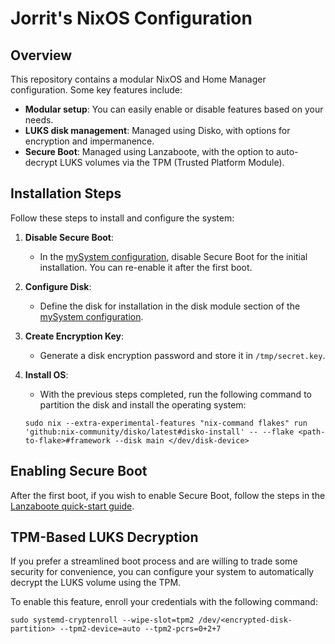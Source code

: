 # Jorrit's NixOS Configuration

## Overview

This repository contains a modular NixOS and Home Manager configuration. Some key features include:

- **Modular setup**: You can easily enable or disable features based on your needs.
- **LUKS disk management**: Managed using Disko, with options for encryption and impermanence.
- **Secure Boot**: Managed using Lanzaboote, with the option to auto-decrypt LUKS volumes via the TPM (Trusted Platform Module).

## Installation Steps

Follow these steps to install and configure the system:

1. **Disable Secure Boot**:
   - In the [mySystem configuration](<link>), disable Secure Boot for the initial installation. You can re-enable it after the first boot.

2. **Configure Disk**:
   - Define the disk for installation in the disk module section of the [mySystem configuration](<link>).

3. **Create Encryption Key**:
   - Generate a disk encryption password and store it in `/tmp/secret.key`.

4. **Install OS**:
   - With the previous steps completed, run the following command to partition the disk and install the operating system:

   ```shell
   sudo nix --extra-experimental-features "nix-command flakes" run 'github:nix-community/disko/latest#disko-install' -- --flake <path-to-flake>#framework --disk main </dev/disk-device>

## Enabling Secure Boot

After the first boot, if you wish to enable Secure Boot, follow the steps in the [Lanzaboote quick-start guide](<link>).

## TPM-Based LUKS Decryption

If you prefer a streamlined boot process and are willing to trade some security for convenience, you can configure your system to automatically decrypt the LUKS volume using the TPM.

To enable this feature, enroll your credentials with the following command:

```shell
sudo systemd-cryptenroll --wipe-slot=tpm2 /dev/<encrypted-disk-partition> --tpm2-device=auto --tpm2-pcrs=0+2+7
